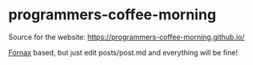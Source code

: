 # programmers-coffee-morning
Source for the website: https://programmers-coffee-morning.github.io/

[Fornax](https://github.com/ionide/Fornax) based, but just edit posts/post.md and everything will be fine!
